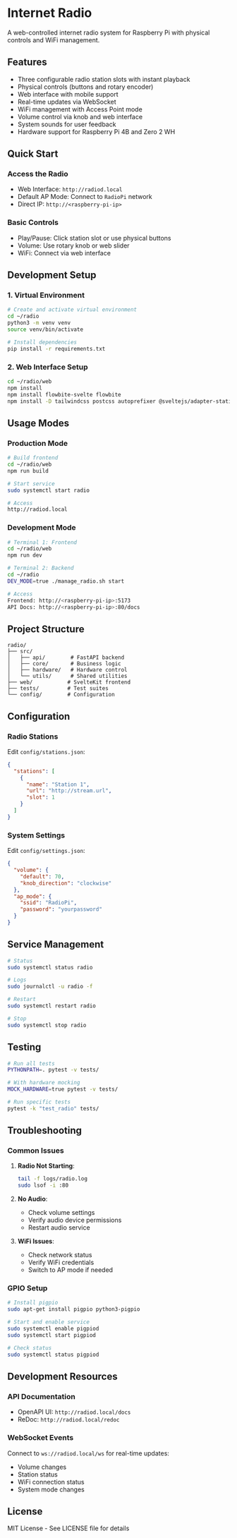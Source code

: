 # Internet Radio

A web-controlled internet radio system for Raspberry Pi with physical controls and WiFi management.

## Features
- Three configurable radio station slots with instant playback
- Physical controls (buttons and rotary encoder)
- Web interface with mobile support
- Real-time updates via WebSocket
- WiFi management with Access Point mode
- Volume control via knob and web interface
- System sounds for user feedback
- Hardware support for Raspberry Pi 4B and Zero 2 WH

## Quick Start

### Access the Radio
- Web Interface: `http://radiod.local`
- Default AP Mode: Connect to `RadioPi` network
- Direct IP: `http://<raspberry-pi-ip>`

### Basic Controls
- Play/Pause: Click station slot or use physical buttons
- Volume: Use rotary knob or web slider
- WiFi: Connect via web interface

## Development Setup

### 1. Virtual Environment
```bash
# Create and activate virtual environment
cd ~/radio
python3 -m venv venv
source venv/bin/activate

# Install dependencies
pip install -r requirements.txt
```

### 2. Web Interface Setup
```bash
cd ~/radio/web
npm install
npm install flowbite-svelte flowbite
npm install -D tailwindcss postcss autoprefixer @sveltejs/adapter-static
```

## Usage Modes

### Production Mode
```bash
# Build frontend
cd ~/radio/web
npm run build

# Start service
sudo systemctl start radio

# Access
http://radiod.local
```

### Development Mode
```bash
# Terminal 1: Frontend
cd ~/radio/web
npm run dev

# Terminal 2: Backend
cd ~/radio
DEV_MODE=true ./manage_radio.sh start

# Access
Frontend: http://<raspberry-pi-ip>:5173
API Docs: http://<raspberry-pi-ip>:80/docs
```

## Project Structure
```
radio/
├── src/
│   ├── api/        # FastAPI backend
│   ├── core/       # Business logic
│   ├── hardware/   # Hardware control
│   └── utils/      # Shared utilities
├── web/           # SvelteKit frontend
├── tests/         # Test suites
└── config/        # Configuration
```

## Configuration

### Radio Stations
Edit `config/stations.json`:
```json
{
  "stations": [
    {
      "name": "Station 1",
      "url": "http://stream.url",
      "slot": 1
    }
  ]
}
```

### System Settings
Edit `config/settings.json`:
```json
{
  "volume": {
    "default": 70,
    "knob_direction": "clockwise"
  },
  "ap_mode": {
    "ssid": "RadioPi",
    "password": "yourpassword"
  }
}
```

## Service Management
```bash
# Status
sudo systemctl status radio

# Logs
sudo journalctl -u radio -f

# Restart
sudo systemctl restart radio

# Stop
sudo systemctl stop radio
```

## Testing
```bash
# Run all tests
PYTHONPATH=. pytest -v tests/

# With hardware mocking
MOCK_HARDWARE=true pytest -v tests/

# Run specific tests
pytest -k "test_radio" tests/
```

## Troubleshooting

### Common Issues
1. **Radio Not Starting**:
   ```bash
   tail -f logs/radio.log
   sudo lsof -i :80
   ```

2. **No Audio**:
   - Check volume settings
   - Verify audio device permissions
   - Restart audio service

3. **WiFi Issues**:
   - Check network status
   - Verify WiFi credentials
   - Switch to AP mode if needed

### GPIO Setup
```bash
# Install pigpio
sudo apt-get install pigpio python3-pigpio

# Start and enable service
sudo systemctl enable pigpiod
sudo systemctl start pigpiod

# Check status
sudo systemctl status pigpiod
```

## Development Resources

### API Documentation
- OpenAPI UI: `http://radiod.local/docs`
- ReDoc: `http://radiod.local/redoc`

### WebSocket Events
Connect to `ws://radiod.local/ws` for real-time updates:
- Volume changes
- Station status
- WiFi connection status
- System mode changes

## License

MIT License - See LICENSE file for details 